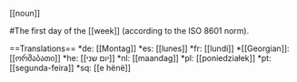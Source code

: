 [[noun]]

#The first day of the [[week]] (according to the ISO 8601 norm).

==Translations==
*de: [[Montag]]
*es: [[lunes]]
*fr: [[lundi]]
*[[Georgian]]: [[ორშაბათი]]
*he: [[יום שני]]
*nl: [[maandag]]
*pl: [[poniedziałek]]
*pt: [[segunda-feira]]
*sq: [[e h&euml;n&euml;]]
